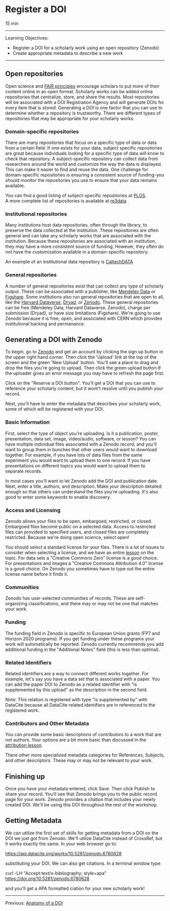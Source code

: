 # Register a DOI

15 min

---

Learning Objectives:

* Register a DOI for a scholarly work using an open repository (Zenodo)
* Create appropriate metadata to describe a new work

---

## Open repositories

Open science and [FAIR principles](https://www.force11.org/group/fairgroup/fairprinciples)
encourage scholars to put more of their content online in an open format.
Scholarly works can be added online repositories that centralize, store, and
share the results.  Most repositories will be associated with a DOI
Registration Agency and will generate DOIs for every item that is stored.
Generating a DOI is one factor that you can use to determine whether a
repository is trustworthy.  There are different types of repositories that may
be appropriate for your scholarly works.

### Domain-specific repositories

There are many repositories that focus on a specific type of data or data from
a certain field.  If one exists for your data, subject specific repositories
are great because individuals looking for a specific type of data will know to
check that repository.  A subject-specific repository can collect data from
researchers around the world and customize the way the data is displayed.  This
can make it easier to find and reuse the data.  One challenge for
domain-specific repositories is ensuring a consistent source of funding-you
should monitor the repositories you use to ensure that your data remains
available.  

You can find a good listing of subject-specific repositories at
[PLOS](http://journals.plos.org/plosone/s/data-availability#loc-recommended-repositories).  
A more complete list of repositories is available at [re3data](http://www.re3data.org)

### Institutional repositories

Many institutions host data repositories, often through the library, to preserve the data collected at the
institution.  These repositories are often general and can take any scholarly
works that are associated with the institution.  Because these repositories are
associated with an institution, they may have a more consistent source of
funding.  However, they often do not have the customization available in a
domain-specific repository.

An example of an institutional data repository is
[CaltechDATA](https://data.caltech.edu)

### General repositories

A number of general repositories exist that can collect any type of scholarly
output.  These can be associated with a publisher, like 
[Mendeley Data](https://data.mendeley.com/) or
[Figshare](https://figshare.com/).  Some institutions also run general
repositories that are open to all, like the 
[Harvard Dataverse](https://dataverse.harvard.edu/), 
[Dryad](http://datadryad.org/), or
[Zenodo](https://www.zenodo.org/). These general repositories can be free 
(Mendeley Data, Harvard Dataverse, Zenodo), charge per submission (Dryad),
or have size limitations (Figshare). We're going to use Zenodo because it is
free, open, and associated with CERN which provides institutional backing and
permanance. 

## Generating a DOI with Zenodo

To begin, go to [Zenodo](https://www.zenodo.org/) and get an account by
clicking the sign up button in the upper right hand corner.  Then click the
'Upload' link at the top of the screen and the green 'New Upload' button.
You'll see a place to drag and drop the files you're going to upload. Then
click the green upload button.If the uploader gives an error message you may
have to refresh the page first.


Click on the "Reserve a DOI button". You'll get a DOI that you can use to
reference your scholarly content, but it wont't resolve until you publish your
record.


Next, you'll have to enter the metadata that describes your scholarly work, some of
which will be registered with your DOI.

### Basic Information

First, select the type of object you're uploading.  Is it a publication,
poster, presentation, data set, image, video/audio, software, or lesson?
You can have multiple individual files associated with a Zenodo record, and
you'll want to group them in bunches that other users would want to download
together.  For example, if you have lots of data files from the same experiment
you would want to upload them to one record. If you have presentations on
different topics you would want to upload them to separate
records.      

In most cases you'll want to let Zenodo add the DOI and publication date.  
Next, enter a title, authors, and description.  Make your description detailed
enough so that others can understand the files you're uploading.  It's also
good to enter some keywords to enable discovery.

### Access and Licensing

Zenodo allows your files to be open, embargoed, restricted, or closed.
Embargoed files become public on a selected data.  Access to restricted files
can provided to specified users, and closed files are completely restricted.
Because we're doing open science, select open! 

You should select a standard license for your files.  There is a lot of issues to consider
when selecting a license, and we have an entire
[lesson](https://authorcarpentry.github.io/licensing-cc/) on the topic.  For
data sets a "Creative Commons Zero" license is a good choice.  For
presentations and images a "Creative Commons Attribution 4.0" license is a good
choice.  On Zenodo you sometimes have to type out the entire license name
before it finds it.

### Communities

Zenodo has user-selected communities of records.  These are self-organizing
classifications, and there may or may not be one that matches your work.

### Funding

The funding field in Zenodo is specific to European Union grants (FP7 and
Horizon 2020 programs). If you get funding under these programs your work will
automatically be reported.  Zenodo currently recommends you add additional
funding in the "Additional Notes" field (this is less than optimal).

### Related Identifiers

Related identifiers are a way to connect different works together.  For
example, let's say you have a data set that is associated with a paper.  You
can add the paper DOI to Zenodo as a related identifier with "is
supplemented by this upload" as the description in the second field.

Note: This relation is registered with type "is supplemented by" with DataCite because
all DataCite related identifiers are in referenced to the registered work.

### Contributors and Other Metadata

You can provide some basic descriptions of contributors to a work that are not
authors. Your options are a bit more basic than discussed in the 
[attribution lesson](https://authorcarpentry.github.io/contributor-and-credit/).

There other more specialized metadata categories for References, Subjects, 
and other descriptors.  These may or may not be relevant to your work.

## Finishing up

Once you have your metadata entered, click Save.  Then click Publish to share your record. 
You'll see that Zenodo brings you to the public record page for your work.
Zenodo provides a citation that includes your newly created DOI.  We'll be
using this DOI throughout the rest of the workshop.  


## Getting Metadata

We can utilize the first set of skills for getting metadata from a DOI on the
DOI we just got from Zenodo. We'll utilize DataCite instead of CrossRef, but it
works exactly the same. In your web browser go to:

https://api.datacite.org/works/10.5281/zenodo.6780628

substituting your DOI. We can also get citations. In a terminal window type

curl -LH "Accept:text/x-bibliography; style=apa" https://doi.org/10.5281/zenodo.6780628

and you'll get a APA formatted ciation for your new scholarly work!

---

Previous: [Anatomy of a DOI](00-intro-dois.html)    
